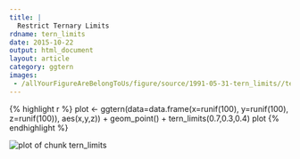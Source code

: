 ```yaml
---
title: |
  Restrict Ternary Limits
rdname: tern_limits
date: 2015-10-22
output: html_document
layout: article
category: ggtern
images:
 - /allYourFigureAreBelongToUs/figure/source/1991-05-31-tern_limits//tern_limits-1.png
---
```





{% highlight r %}
plot <- ggtern(data=data.frame(x=runif(100),
                               y=runif(100),
                               z=runif(100)), aes(x,y,z)) +
        geom_point() +
        tern_limits(0.7,0.3,0.4)
plot
{% endhighlight %}

![plot of chunk tern_limits](/allYourFigureAreBelongToUs/figure/source/1991-05-31-tern_limits/tern_limits-1.png) 